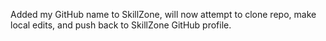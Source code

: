 Added my GitHub name to SkillZone, will now attempt to clone repo, make local edits, and push back to SkillZone GitHub profile.